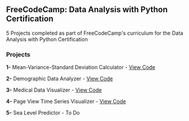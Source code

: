 ## FreeCodeCamp: Data Analysis with Python Certification

5 Projects completed as part of FreeCodeCamp's curriculum for the Data Analysis with Python Certification

### Projects
**1-** Mean-Variance-Standard Deviation Calculator - [View Code](https://github.com/Sterari/FreeCodeCamp-Data-Analysis-with-Python/blob/main/Mean-Variance-Standard%20Deviation%20Calculator/mean_var_std.py)

**2-** Demographic Data Analyzer - [View Code](https://github.com/Sterari/FreeCodeCamp-Data-Analysis-with-Python/blob/main/Demographic%20Data%20Analyzer/demographic_data_analyzer.py)

**3-** Medical Data Visualizer - [View Code](https://github.com/Sterari/FreeCodeCamp-Data-Analysis-with-Python/blob/main/Medical%20Data%20Visualizer/medical_data_visualizer.py)

**4-** Page View Time Series Visualizer - [View Code](https://github.com/Sterari/FreeCodeCamp-Data-Analysis-with-Python/blob/main/Page%20View%20Time%20Series%20Visualizer/time_series_visualizer.py)

**5-** Sea Level Predictor - To Do
